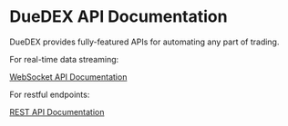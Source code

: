 # DueDEX API Documentation

DueDEX provides fully-featured APIs for automating any part of trading.

For real-time data streaming:

[WebSocket API Documentation](./WEBSOCKET_API.MD)

For restful endpoints:

[REST API Documentation](./REST_API.MD)